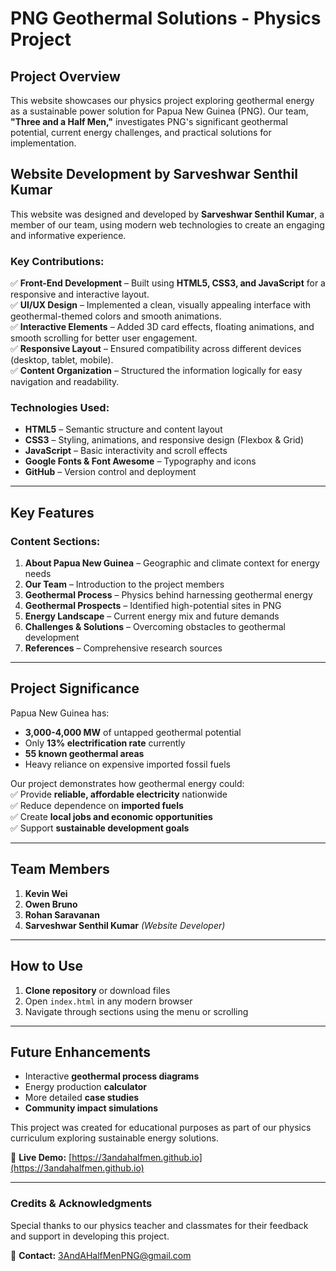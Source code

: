 # PNG Geothermal Solutions - Physics Project  

## Project Overview  
This website showcases our physics project exploring geothermal energy as a sustainable power solution for Papua New Guinea (PNG). Our team, **"Three and a Half Men,"** investigates PNG's significant geothermal potential, current energy challenges, and practical solutions for implementation.  

## Website Development by Sarveshwar Senthil Kumar  
This website was designed and developed by **Sarveshwar Senthil Kumar**, a member of our team, using modern web technologies to create an engaging and informative experience.  

### Key Contributions:  
✅ **Front-End Development** – Built using **HTML5, CSS3, and JavaScript** for a responsive and interactive layout.  
✅ **UI/UX Design** – Implemented a clean, visually appealing interface with geothermal-themed colors and smooth animations.  
✅ **Interactive Elements** – Added 3D card effects, floating animations, and smooth scrolling for better user engagement.  
✅ **Responsive Layout** – Ensured compatibility across different devices (desktop, tablet, mobile).  
✅ **Content Organization** – Structured the information logically for easy navigation and readability.  

### Technologies Used:  
- **HTML5** – Semantic structure and content layout  
- **CSS3** – Styling, animations, and responsive design (Flexbox & Grid)  
- **JavaScript** – Basic interactivity and scroll effects  
- **Google Fonts & Font Awesome** – Typography and icons  
- **GitHub** – Version control and deployment  

---

## Key Features  

### Content Sections:  
1. **About Papua New Guinea** – Geographic and climate context for energy needs  
2. **Our Team** – Introduction to the project members  
3. **Geothermal Process** – Physics behind harnessing geothermal energy  
4. **Geothermal Prospects** – Identified high-potential sites in PNG  
5. **Energy Landscape** – Current energy mix and future demands  
6. **Challenges & Solutions** – Overcoming obstacles to geothermal development  
7. **References** – Comprehensive research sources  

---

## Project Significance  
Papua New Guinea has:  
- **3,000-4,000 MW** of untapped geothermal potential  
- Only **13% electrification rate** currently  
- **55 known geothermal areas**  
- Heavy reliance on expensive imported fossil fuels  

Our project demonstrates how geothermal energy could:  
✅ Provide **reliable, affordable electricity** nationwide  
✅ Reduce dependence on **imported fuels**  
✅ Create **local jobs and economic opportunities**  
✅ Support **sustainable development goals**  

---

## Team Members  
1. **Kevin Wei**  
2. **Owen Bruno**  
3. **Rohan Saravanan**  
4. **Sarveshwar Senthil Kumar** *(Website Developer)*  

---

## How to Use  
1. **Clone repository** or download files  
2. Open `index.html` in any modern browser  
3. Navigate through sections using the menu or scrolling  

---

## Future Enhancements  
- Interactive **geothermal process diagrams**  
- Energy production **calculator**  
- More detailed **case studies**  
- **Community impact simulations**  

This project was created for educational purposes as part of our physics curriculum exploring sustainable energy solutions.  

🔗 **Live Demo:** [https://3andahalfmen.github.io](https://3andahalfmen.github.io)  

--- 

### Credits & Acknowledgments  
Special thanks to our physics teacher and classmates for their feedback and support in developing this project.  

📧 **Contact:** 3AndAHalfMenPNG@gmail.com  